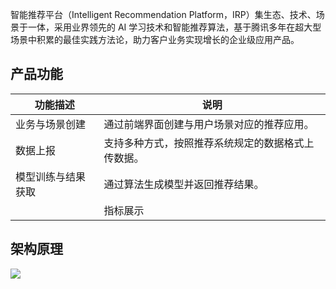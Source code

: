 智能推荐平台（Intelligent Recommendation Platform，IRP）集生态、技术、场景于一体，采用业界领先的 AI 学习技术和智能推荐算法，基于腾讯多年在超大型场景中积累的最佳实践方法论，助力客户业务实现增长的企业级应用产品。

## 产品功能

| 功能描述 | 说明 | 
|---------|---------|
| 业务与场景创建  | 通过前端界面创建与用户场景对应的推荐应用。 | 
 | 数据上报 | 支持多种方式，按照推荐系统规定的数据格式上传数据。 | 
  | 模型训练与结果获取  | 通过算法生成模型并返回推荐结果。 | 
	 | 指标展示  | 通过可视化图表展现业务指标变化。 | 


## 架构原理
![](https://qcloudimg.tencent-cloud.cn/raw/0105f4896dad65c41763030b11c5d88d.png)
